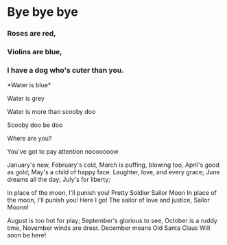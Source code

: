 #  Bye bye bye 
### Roses are red,
### Violins are blue,
### I have a dog who's cuter than you.

<p>*Water is blue*<p>
<p>Water is grey<p>
<p>Water is more than scooby doo<p>

<p>Scooby doo be doo<p>
<p>Where are you?<p>
<p>You've got to pay attention nooooooow<p>
  
January's new,
February's cold,
March is puffing, blowing too,
April's good as gold;
May's a child of happy face.
Laughter, love, and every grace;
June dreams all the day;
July's for liberty;

<p>In place of the moon, I'll punish you!
Pretty Soldier Sailor Moon
In place of the moon, I'll punish you!
Here I go! The sailor of love and justice, Sailor Moonn!</p>

August is too hot for play;
September's glorious to see,
October is a ruddy time,
November winds are drear.
December means Old Santa Claus
Will soon be here!
